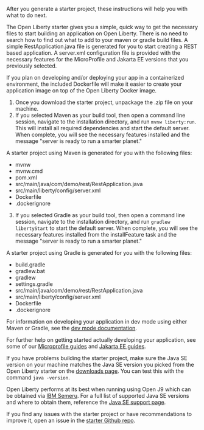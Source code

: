 After you generate a starter project, these instructions will help you with what to do next.

The Open Liberty starter gives you a simple, quick way to get the necessary files to start building an application on Open Liberty. There is no need to search how to find out what to add to your maven or gradle build files. A simple RestApplication.java file is generated for you to start creating a REST based application. A server.xml configuration file is provided with the necessary features for the MicroProfile and Jakarta EE versions that you previously selected.

If you plan on developing and/or deploying your app in a containerized environment, the included Dockerfile will make it easier to create your application image on top of the Open Liberty Docker image.

1) Once you download the starter project, unpackage the .zip file on your machine.
2) If you selected Maven as your build tool, then open a command line session, navigate to the installation directory, and run `mvnw liberty:run`. This will install all required dependencies and start the default server. When complete, you will see the necessary features installed and the message "server is ready to run a smarter planet."

A starter project using Maven is generated for you with the following files:
* mvnw
* mvnw.cmd
* pom.xml
* src/main/java/com/demo/rest/RestApplication.java
* src/main/liberty/config/server.xml
* Dockerfile
* .dockerignore

3) If you selected Gradle as your build tool, then open a command line session, navigate to the installation directory, and run `gradlew libertyStart` to start the default server. When complete, you will see the necessary features installed from the installFeature task and the message "server is ready to run a smarter planet."

A starter project using Gradle is generated for you with the following files:
* build.gradle
* gradlew.bat
* gradlew
* settings.gradle
* src/main/java/com/demo/rest/RestApplication.java
* src/main/liberty/config/server.xml
* Dockerfile
* .dockerignore

For information on developing your application in dev mode using either Maven or Gradle, see the [dev mode documentation](https://openliberty.io/docs/latest/development-mode.html).

For further help on getting started actually developing your application, see some of our [Microprofile guides](https://openliberty.io/guides/?search=microprofile&key=tag) and [Jakarta EE guides](https://openliberty.io/guides/?search=jakarta%20ee&key=tag).

If you have problems building the starter project, make sure the Java SE version on your machine matches the Java SE version you picked from the Open Liberty starter on the [downloads page](https://openliberty.io/downloads/). You can test this with the command `java -version`.

Open Liberty performs at its best when running using Open J9 which can be obtained via [IBM Semeru](https://developer.ibm.com/languages/java/semeru-runtimes/downloads/). For a full list of supported Java SE versions and where to obtain them, reference the [Java SE support page](https://openliberty.io/docs/21.0.0.8/java-se.html).

If you find any issues with the starter project or have recommendations to improve it, open an issue in the [starter Github repo](https://github.com/OpenLiberty/start.openliberty.io).